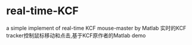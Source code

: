 # real-time-KCF
a simple implement of real-time KCF mouse-master by Matlab
实时的KCF tracker控制鼠标移动和点击,基于KCF原作者的Matlab demo
